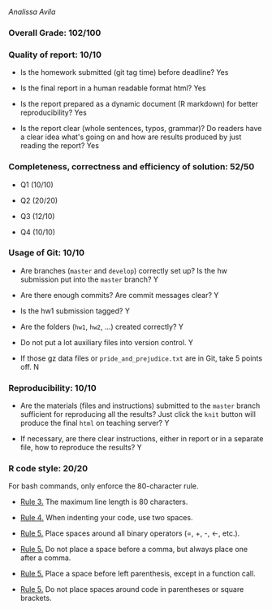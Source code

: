 *Analissa Avila*

### Overall Grade: 102/100

### Quality of report: 10/10

-   Is the homework submitted (git tag time) before deadline? Yes

-   Is the final report in a human readable format html? Yes

-   Is the report prepared as a dynamic document (R markdown) for better reproducibility? Yes

-   Is the report clear (whole sentences, typos, grammar)? Do readers have a clear idea what's going on and how are results produced by just reading the report? Yes

### Completeness, correctness and efficiency of solution: 52/50

- Q1 (10/10)

- Q2 (20/20)


- Q3 (12/10)

- Q4 (10/10)
	    
### Usage of Git: 10/10

-   Are branches (`master` and `develop`) correctly set up? Is the hw submission put into the `master` branch? Y

-   Are there enough commits? Are commit messages clear? Y
          
-   Is the hw1 submission tagged? Y

-   Are the folders (`hw1`, `hw2`, ...) created correctly? Y
  
-   Do not put a lot auxiliary files into version control. Y

-   If those gz data files or `pride_and_prejudice.txt` are in Git, take 5 points off. N

### Reproducibility: 10/10

-   Are the materials (files and instructions) submitted to the `master` branch sufficient for reproducing all the results? Just click the `knit` button will produce the final `html` on teaching server? Y

-   If necessary, are there clear instructions, either in report or in a separate file, how to reproduce the results? Y

### R code style: 20/20

For bash commands, only enforce the 80-character rule.

-   [Rule 3.](https://google.github.io/styleguide/Rguide.xml#linelength) The maximum line length is 80 characters. 

-   [Rule 4.](https://google.github.io/styleguide/Rguide.xml#indentation) When indenting your code, use two spaces.

-   [Rule 5.](https://google.github.io/styleguide/Rguide.xml#spacing) Place spaces around all binary operators (=, +, -, &lt;-, etc.). 
	
-   [Rule 5.](https://google.github.io/styleguide/Rguide.xml#spacing) Do not place a space before a comma, but always place one after a comma. 

-   [Rule 5.](https://google.github.io/styleguide/Rguide.xml#spacing) Place a space before left parenthesis, except in a function call.

-   [Rule 5.](https://google.github.io/styleguide/Rguide.xml#spacing) Do not place spaces around code in parentheses or square brackets.
